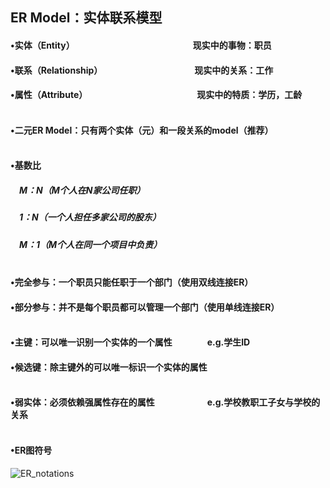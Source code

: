 ## ER Model：实体联系模型
#### •实体（Entity）　　　　　　　　　　　　　　现实中的事物：职员
#### •联系（Relationship）　　　　　　　　　　　现实中的关系：工作
#### •属性（Attribute）　　　　　　　　　　　　　现实中的特质：学历，工龄　<br/><br/>
#### •二元ER Model：只有两个实体（元）和一段关系的model（推荐）　<br/><br/>
#### •基数比
##### 　M：N（M个人在N家公司任职）      
##### 　1：N（一个人担任多家公司的股东）     
##### 　M：1（M个人在同一个项目中负责）　<br/><br/>
#### •完全参与：一个职员只能任职于一个部门（使用双线连接ER）
#### •部分参与：并不是每个职员都可以管理一个部门（使用单线连接ER）　<br/><br/>
#### •主键：可以唯一识别一个实体的一个属性　　　　e.g.学生ID
#### •候选键：除主键外的可以唯一标识一个实体的属性　　<br/><br/>
#### •弱实体：必须依赖强属性存在的属性　　　　　　e.g.学校教职工子女与学校的关系　<br/><br/>
#### •ER图符号
![ER_notations](https://i.loli.net/2019/09/24/41Ybgdhvux3jXzt.png)


